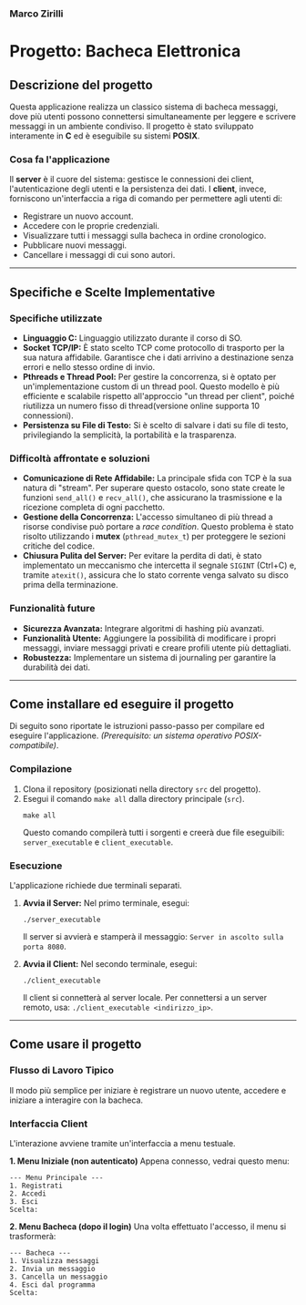 ### Marco Zirilli ###

# Progetto: Bacheca Elettronica

## Descrizione del progetto

Questa applicazione realizza un classico sistema di bacheca messaggi, dove più utenti possono connettersi simultaneamente per leggere e scrivere messaggi in un ambiente condiviso. Il progetto è stato sviluppato interamente in **C** ed è eseguibile su sistemi **POSIX**.

### Cosa fa l'applicazione

Il **server** è il cuore del sistema: gestisce le connessioni dei client, l'autenticazione degli utenti e la persistenza dei dati. I **client**, invece, forniscono un'interfaccia a riga di comando per permettere agli utenti di:

-   Registrare un nuovo account.
-   Accedere con le proprie credenziali.
-   Visualizzare tutti i messaggi sulla bacheca in ordine cronologico.
-   Pubblicare nuovi messaggi.
-   Cancellare i messaggi di cui sono autori.

---

## Specifiche e Scelte Implementative

### Specifiche utilizzate

-   **Linguaggio C:** Linguaggio utilizzato durante il corso di SO.
-   **Socket TCP/IP:** È stato scelto TCP come protocollo di trasporto per la sua natura affidabile. Garantisce che i dati arrivino a destinazione senza errori e nello stesso ordine di invio.
-   **Pthreads e Thread Pool:** Per gestire la concorrenza, si è optato per un'implementazione custom di un thread pool. Questo modello è più efficiente e scalabile rispetto all'approccio "un thread per client", poiché riutilizza un numero fisso di thread(versione online supporta 10 connessioni).
-   **Persistenza su File di Testo:** Si è scelto di salvare i dati su file di testo, privilegiando la semplicità, la portabilità e la trasparenza.

### Difficoltà affrontate e soluzioni

-   **Comunicazione di Rete Affidabile:** La principale sfida con TCP è la sua natura di "stream". Per superare questo ostacolo, sono state create le funzioni `send_all()` e `recv_all()`, che assicurano la trasmissione e la ricezione completa di ogni pacchetto.
-   **Gestione della Concorrenza:** L'accesso simultaneo di più thread a risorse condivise può portare a *race condition*. Questo problema è stato risolto utilizzando i **mutex** (`pthread_mutex_t`) per proteggere le sezioni critiche del codice.
-   **Chiusura Pulita del Server:** Per evitare la perdita di dati, è stato implementato un meccanismo che intercetta il segnale `SIGINT` (Ctrl+C) e, tramite `atexit()`, assicura che lo stato corrente venga salvato su disco prima della terminazione.

### Funzionalità future

-   **Sicurezza Avanzata:** Integrare algoritmi di hashing più avanzati.
-   **Funzionalità Utente:** Aggiungere la possibilità di modificare i propri messaggi, inviare messaggi privati e creare profili utente più dettagliati.
-   **Robustezza:** Implementare un sistema di journaling per garantire la durabilità dei dati.

---

## Come installare ed eseguire il progetto

Di seguito sono riportate le istruzioni passo-passo per compilare ed eseguire l'applicazione.
*(Prerequisito: un sistema operativo POSIX-compatibile)*.

### Compilazione

1.  Clona il repository (posizionati nella directory `src` del progetto).
2.  Esegui il comando `make all` dalla directory principale (`src`).
    ```
    make all
    ```
    Questo comando compilerà tutti i sorgenti e creerà due file eseguibili: `server_executable` e `client_executable`.

### Esecuzione

L'applicazione richiede due terminali separati.

1.  **Avvia il Server:**
    Nel primo terminale, esegui:
    ```
    ./server_executable
    ```
    Il server si avvierà e stamperà il messaggio: `Server in ascolto sulla porta 8080`.

2.  **Avvia il Client:**
    Nel secondo terminale, esegui:
    ```
    ./client_executable
    ```
    Il client si connetterà al server locale. Per connettersi a un server remoto, usa: `./client_executable <indirizzo_ip>`.

---

## Come usare il progetto

### Flusso di Lavoro Tipico

Il modo più semplice per iniziare è registrare un nuovo utente, accedere e iniziare a interagire con la bacheca.

### Interfaccia Client

L'interazione avviene tramite un'interfaccia a menu testuale.

**1. Menu Iniziale (non autenticato)**
Appena connesso, vedrai questo menu:
```
--- Menu Principale ---
1. Registrati
2. Accedi
3. Esci
Scelta:
```

**2. Menu Bacheca (dopo il login)**
Una volta effettuato l'accesso, il menu si trasformerà:
```
--- Bacheca ---
1. Visualizza messaggi
2. Invia un messaggio
3. Cancella un messaggio
4. Esci dal programma
Scelta:
```



